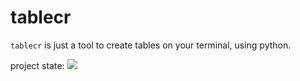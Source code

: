 # tablecr

`tablecr` is just a tool to create tables on your terminal,
using python.

project state: <img src="https://img.shields.io/badge/Still%20Work-On%20It-orange" />
